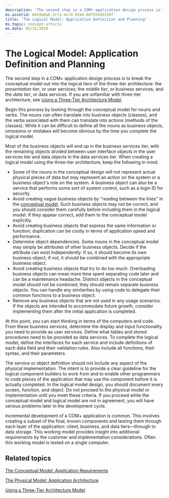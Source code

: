 ```yaml
---
description: 'The second step in a COM+ application design process is to break the conceptual model out into the logical tiers of the three-tier architecture: the presentation tier, or user services; the middle tier, or business services; and the data tier, or data services. If you are unfamiliar with three-tier architecture, see Using a Three-Tier Architecture Model.'
ms.assetid: 6dc0a0ab-2cfa-4cc9-92a6-0d7554dd3397
title: 'The Logical Model: Application Definition and Planning'
ms.topic: concept-article
ms.date: 05/31/2018
---
```


# The Logical Model: Application Definition and Planning

The second step in a COM+ application design process is to break the conceptual model out into the logical tiers of the three-tier architecture: the *presentation tier*, or user services; the *middle tier*, or business services; and the *data tier*, or data services. If you are unfamiliar with three-tier architecture, see [Using a Three-Tier Architecture Model](using-a-three-tier-architecture-model.md).

Begin this process by looking through the conceptual model for nouns and verbs. The nouns can often translate into business objects (classes), and the verbs associated with them can translate into actions (methods of the classes). While it can be difficult to define all the nouns as business objects, omissions or mistakes will become obvious by the time you complete the logical model.

Most of the business objects will end up in the business services tier, with the remaining objects divided between user interface objects in the user services tier and data objects in the data services tier. When creating a logical model using the three-tier architecture, keep the following in mind:

-   Some of the nouns in the conceptual design will not represent actual physical pieces of data but may represent an action on the system or a business object's role on the system. A business object can also be a service that performs some sort of system control, such as a login ID for security.
-   Avoid creating vague business objects by "reading between the lines" in the [conceptual model](the-conceptual-model--application-requirements.md). Such business objects may not be correct, and you should consider them carefully before including them in the logical model. If they appear correct, add them to the conceptual model explicitly.
-   Avoid creating business objects that express the same information or function; duplication can be costly in terms of application speed and performance.
-   Determine object dependencies. Some nouns in the conceptual model may simply be attributes of other business objects. Decide if the attribute can exist independently. If so, it should become its own business object; if not, it should be combined with the appropriate business object.
-   Avoid creating business objects that try to do too much. Overloading business objects can mean more time spent separating code later and can be a maintenance headache. Distinct objects in the conceptual model should not be combined; they should remain separate business objects. You can handle any similarities by using code to delegate their common functions to a business object.
-   Remove any business objects that are not used in any usage scenarios. If the objects are intended to accommodate future growth, consider implementing them after the initial application is completed.

At this point, you can start thinking in terms of the computers and code. From these business services, determine the display and input functionality you need to provide as user services. Define what tables and stored procedures need to be provided as data services. To complete the logical model, define the interfaces for each service and include definitions of each data field and their validation rules. Also include all functions, their syntax, and their parameters.

The service or object definition should not include any aspect of the physical implementation. The intent is to provide a clear guideline for the logical component builders to work from and to enable other programmers to code pieces of the application that may use the component before it is actually completed. In the logical model design, you should document every screen, function, and object. Do not proceed to the physical model or implementation until you meet these criteria. If you proceed while the conceptual model and logical model are not in agreement, you will have serious problems later in the development cycle.

Incremental development of a COM+ application is common. This involves creating a subset of the final, known components and testing them through each layer of the application: client, business, and data tiers—through to data storage. This working model provides insight into additional requirements by the customer and implementation considerations. Often this working model is tested on a single computer.

## Related topics

<dl> <dt>

[The Conceptual Model: Application Requirements](the-conceptual-model--application-requirements.md)
</dt> <dt>

[The Physical Model: Application Architecture](the-physical-model--application-architecture.md)
</dt> <dt>

[Using a Three-Tier Architecture Model](using-a-three-tier-architecture-model.md)
</dt> </dl>

 

 



